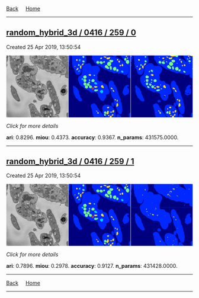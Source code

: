 
[Back](..)&nbsp;&nbsp;&nbsp;&nbsp;&nbsp;[Home](https://leapmanlab.github.io/snapshots)

---

<div class="summary"><a href="0"><h2>random_hybrid_3d / 0416 / 259 / 0</h2></a><p>Created 25 Apr 2019, 13:50:54
</p><a href="0"><img src="0/media/summary.png" align="center"></a><p>
<i>Click for more details</i>
</p></div>

**ari**: 0.8296. **miou**: 0.4373. **accuracy**: 0.9367. **n_params**: 431575.0000. 

---

<div class="summary"><a href="1"><h2>random_hybrid_3d / 0416 / 259 / 1</h2></a><p>Created 25 Apr 2019, 13:50:54
</p><a href="1"><img src="1/media/summary.png" align="center"></a><p>
<i>Click for more details</i>
</p></div>

**ari**: 0.7896. **miou**: 0.2978. **accuracy**: 0.9127. **n_params**: 431428.0000. 

---

[Back](..)&nbsp;&nbsp;&nbsp;&nbsp;&nbsp;[Home](https://leapmanlab.github.io/snapshots)

---